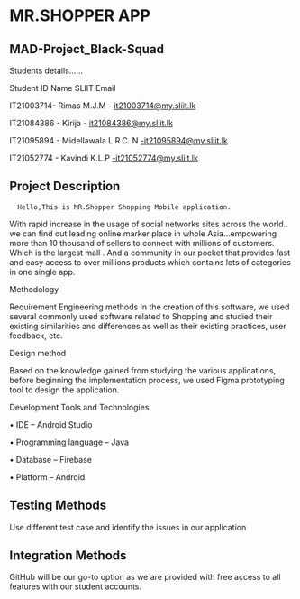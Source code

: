 # MR.SHOPPER APP

MAD-Project_Black-Squad
-------------------------------------------------------------------------------------------------------------

Students details......

Student  ID 	 Name	                 SLIIT Email

IT21003714-  	Rimas M.J.M	         - it21003714@my.sliit.lk

IT21084386	-  Kirija	            -  it21084386@my.sliit.lk

IT21095894	 - Midellawala L.R.C. N	-it21095894@my.sliit.lk

IT21052774	-  Kavindi K.L.P	        -it21052774@my.sliit.lk


Project Description 
-------------------------------------------------------------------------------------------------------------

      Hello,This is MR.Shopper Shopping Mobile application.
With rapid increase in the usage of social networks sites across the world.. we can find out leading online marker place in whole Asia...empowering more than 10 thousand of sellers to connect with millions of customers. Which is the largest  mall . And a community in our pocket that provides fast and easy access to over millions products which contains lots of categories in one single app.

      
Methodology

Requirement Engineering methods In the creation of this software, we used several commonly used software related to Shopping and studied their existing similarities and differences as well as their existing practices, user feedback, etc.

Design method

Based on the knowledge gained from studying the various applications, before beginning the implementation process, we used Figma prototyping tool to design the application.

Development Tools and Technologies

• IDE – Android Studio

• Programming language – Java

• Database – Firebase

• Platform – Android


Testing Methods
-------------------------------------------------------------------

Use different test case and identify the issues in our application

Integration Methods
-------------------------------------------------------------------

GitHub will be our go-to option as we are provided with free access to all features with our student accounts.
